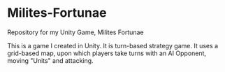 # Milites-Fortunae
Repository for my Unity Game, Milites Fortunae

This is a game I created in Unity. It is turn-based strategy game. It uses a grid-based map, upon which players take turns with an AI Opponent, moving "Units" and attacking.
